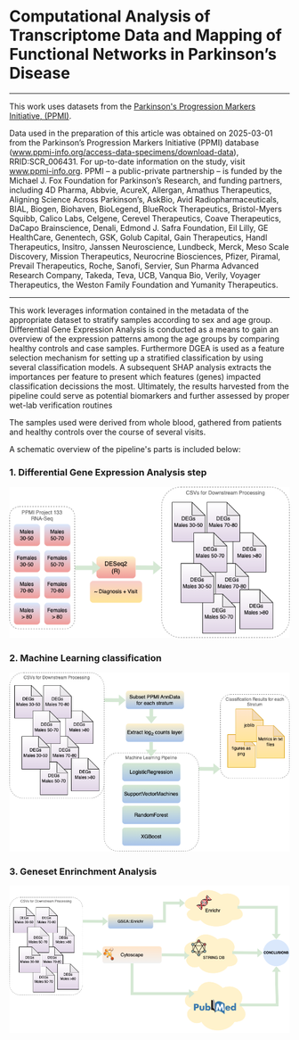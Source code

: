 # Computational Analysis of Transcriptome Data and Mapping of Functional Networks in Parkinson’s Disease
___

This work uses datasets from the [Parkinson's Progression Markers Initiative, (PPMI)](https://www.michaeljfox.org/ppmi).

Data used in the preparation of this article was obtained on 2025-03-01 from the Parkinson’s Progression Markers Initiative (PPMI) database (www.ppmi-info.org/access-data-specimens/download-data), RRID:SCR_006431. For up-to-date information on the study, visit www.ppmi-info.org. 
PPMI – a public-private partnership – is funded by the Michael J. Fox Foundation for Parkinson’s Research, and funding partners, including 4D Pharma, Abbvie, AcureX, Allergan, Amathus Therapeutics, Aligning Science Across Parkinson’s, AskBio, Avid Radiopharmaceuticals, BIAL, Biogen, Biohaven, BioLegend, BlueRock Therapeutics, Bristol-Myers Squibb, Calico Labs, Celgene, Cerevel Therapeutics, Coave Therapeutics, DaCapo Brainscience, Denali, Edmond J. Safra Foundation, Eil Lilly, GE HealthCare, Genentech, GSK, Golub Capital, Gain Therapeutics, Handl Therapeutics, Insitro, Janssen Neuroscience, Lundbeck, Merck, Meso Scale Discovery, Mission Therapeutics, Neurocrine Biosciences, Pfizer, Piramal, Prevail Therapeutics, Roche, Sanofi, Servier, Sun Pharma Advanced Research Company, Takeda, Teva, UCB, Vanqua Bio, Verily, Voyager Therapeutics, the Weston Family Foundation and Yumanity Therapeutics.

___

This work leverages information contained in the metadata of the appropriate dataset to stratify samples according to sex and age group.
Differential Gene Expression Analysis is conducted as a means to gain an overview of the expression patterns among the age groups by comparing healthy controls and case samples. Furthermore DGEA is used as a feature selection mechanism for setting up a stratified classification by using several classification models. A subsequent SHAP analysis extracts the importances per feature to present which features (genes) impacted classification decissions the most. Ultimately, the results harvested from the pipeline could serve as potential biomarkers and further assessed by proper wet-lab verification routines

The samples used were derived from whole blood, gathered from patients and healthy controls over the course of several visits.


A schematic overview of the pipeline's parts is included below:

### 1. Differential Gene Expression Analysis step
![msci-big-pic-DEGs-blocks.png](img/msci-big-pic-DEGs-blocks.png)

### 2. Machine Learning classification 
![msci-big-pic-ML-blocks.png](img/msci-big-pic-ML-blocks.png)

### 3. Geneset Enrinchment Analysis
![msci-big-pic-GSEA-blocks.png](img/msci-big-pic-GSEA-blocks.png)